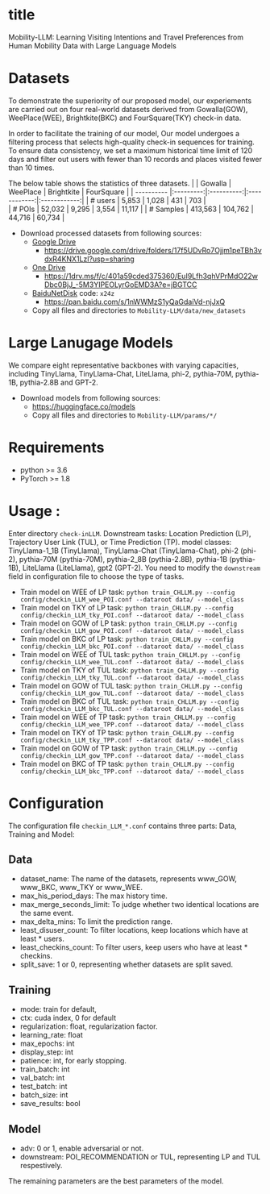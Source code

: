 # title
Mobility-LLM: Learning Visiting Intentions and Travel Preferences from Human Mobility Data with Large Language Models
# Datasets
To demonstrate the superiority of our proposed model, our experiements are carried out on four real-world datasets derived from Gowalla(GOW), WeePlace(WEE), Brightkite(BKC) and FourSquare(TKY) check-in data.

In order to facilitate the training of our model, Our model undergoes a filtering process that selects high-quality check-in sequences for training. To ensure data consistency, we set a maximum historical time limit of 120 days and filter out users with fewer than 10 records and places visited fewer than 10 times.

The below table shows the statistics of three datasets.
|             |  Gowalla  |  WeePlace  |  Brightkite  |  FourSquare  |
| ----------  |:---------:|:----------:|:------------:|:------------:|
| # users     | 5,853     | 1,028      | 431          | 703          |  
| # POIs      | 52,032    | 9,295      | 3,554        | 11,117       |
| # Samples   | 413,563   | 104,762    | 44,716       | 60,734       |

- Download processed datasets from following sources:
    - <a href='https://drive.google.com/drive/folders/17f5UDvRo7Ojjm1peTBh3vdxR4KNX1Lzl?usp=sharing'>Google Drive</a>
      - https://drive.google.com/drive/folders/17f5UDvRo7Ojjm1peTBh3vdxR4KNX1Lzl?usp=sharing 
    - <a href='https://1drv.ms/f/c/401a59cded375360/EuI9Lfh3qhVPrMdO22wDbc0BjJ_-5M3YIPEOLyrGoEMD3A?e=jBGTCC'>One Drive</a> 
      - https://1drv.ms/f/c/401a59cded375360/EuI9Lfh3qhVPrMdO22wDbc0BjJ_-5M3YIPEOLyrGoEMD3A?e=jBGTCC
    - <a href='https://pan.baidu.com/s/1yKBDXZxnIX9r1km7gh3tyg'>BaiduNetDisk</a> code: `x24z`
      - https://pan.baidu.com/s/1nWWMzS1yQaGdaiVd-njJxQ 
  - Copy all files and directories to `Mobility-LLM/data/new_datasets`

# Large Lanugage Models
We compare eight representative backbones with varying capacities, including TinyLlama, TinyLlama-Chat, LiteLlama, phi-2, pythia-70M, pythia-1B, pythia-2.8B and GPT-2.
- Download models from following sources:
  - <a href='https://huggingface.co/models'>https://huggingface.co/models</a>
  - Copy all files and directories to `Mobility-LLM/params/*/`

# Requirements
- python >= 3.6
- PyTorch >= 1.8

# Usage :
  Enter directory `check-inLLM`.
  Downstream tasks:
  Location Prediction (LP), Trajectory User Link (TUL), or Time Prediction (TP).
  model classes:
  TinyLlama-1_1B (TinyLlama), TinyLlama-Chat (TinyLlama-Chat), phi-2 (phi-2), pythia-70M (pythia-70M), pythia-2_8B (pythia-2.8B), pythia-1B (pythia-1B), LiteLlama (LiteLlama), gpt2 (GPT-2).
  You need to modify the `downstream` field in configuration file to choose the type of tasks.
  - Train model on WEE of LP task:
    `python train_CHLLM.py --config config/checkin_LLM_wee_POI.conf --dataroot data/ --model_class`
    <br>
  - Train model on TKY of LP task:
    `python train_CHLLM.py --config config/checkin_LLM_tky_POI.conf --dataroot data/ --model_class`
    <br>
  - Train model on GOW of LP task:
    `python train_CHLLM.py --config config/checkin_LLM_gow_POI.conf --dataroot data/ --model_class`
    <br>
  - Train model on BKC of LP task:
    `python train_CHLLM.py --config config/checkin_LLM_bkc_POI.conf --dataroot data/ --model_class`
    <br>
  - Train model on WEE of TUL task:
    `python train_CHLLM.py --config config/checkin_LLM_wee_TUL.conf --dataroot data/ --model_class`
    <br>
  - Train model on TKY of TUL task:
    `python train_CHLLM.py --config config/checkin_LLM_tky_TUL.conf --dataroot data/ --model_class`
    <br>
  - Train model on GOW of TUL task:
    `python train_CHLLM.py --config config/checkin_LLM_gow_TUL.conf --dataroot data/ --model_class`
    <br>
  - Train model on BKC of TUL task:
    `python train_CHLLM.py --config config/checkin_LLM_bkc_TUL.conf --dataroot data/ --model_class`
    <br>
  - Train model on WEE of TP task:
    `python train_CHLLM.py --config config/checkin_LLM_wee_TPP.conf --dataroot data/ --model_class`
    <br>
  - Train model on TKY of TP task:
    `python train_CHLLM.py --config config/checkin_LLM_tky_TPP.conf --dataroot data/ --model_class`
    <br>
  - Train model on GOW of TP task:
    `python train_CHLLM.py --config config/checkin_LLM_gow_TPP.conf --dataroot data/ --model_class`
    <br>
  - Train model on BKC of TP task:
    `python train_CHLLM.py --config config/checkin_LLM_bkc_TPP.conf --dataroot data/ --model_class`
# Configuration
The configuration file `checkin_LLM_*.conf` contains three parts: Data, Training and Model:

## Data
- dataset_name: The name of the datasets, represents www_GOW, www_BKC, www_TKY or www_WEE.
- max_his_period_days: The max history time.
- max_merge_seconds_limit: To judge whether two identical locations are the same event.
- max_delta_mins: To limit the prediction range.
- least_disuser_count: To filter locations, keep locations which have at least * users.
- least_checkins_count: To filter users, keep users who have at least * checkins.
- split_save: 1 or 0, representing whether datasets are split saved.

## Training
- mode: train for default, 
- ctx: cuda index, 0 for default
- regularization: float, regularization factor.
- learning_rate: float
- max_epochs: int
- display_step: int
- patience: int, for early stopping.
- train_batch: int
- val_batch: int
- test_batch: int
- batch_size: int
- save_results: bool

## Model
- adv: 0 or 1, enable adversarial or not.
- downstream: POI_RECOMMENDATION or TUL, representing LP and TUL respestively.

The remaining parameters are the best parameters of the model.
